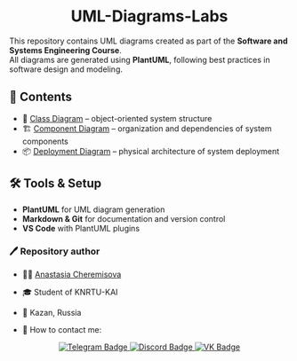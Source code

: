 <div id="header" align="center">
  <h1>UML-Diagrams-Labs</h1>
</div>

This repository contains UML diagrams created as part of the **Software and Systems Engineering Course**.  
All diagrams are generated using **PlantUML**, following best practices in software design and modeling.

## :file_folder: Contents

- :pushpin: [Class Diagram](1_class_diagram/) – object-oriented system structure
- :building_construction: [Component Diagram](2.1_component_diagram/) – organization and dependencies of system components
- :package: [Deployment Diagram](2.2_deployment_diagram/) – physical architecture of system deployment

## :hammer_and_wrench: Tools & Setup

- **PlantUML** for UML diagram generation  
- **Markdown & Git** for documentation and version control  
- **VS Code** with PlantUML plugins  

### :pen: Repository author

- :woman_technologist: <a href="https://github.com/space13pirate" title="space13pirate">Anastasia Cheremisova</a>
- :mortar_board: Student of KNRTU-KAI
- :round_pushpin: Kazan, Russia

- :mag_right: How to contact me:
<div id="badges" align="center">
  <a href="https://t.me/space13pirate">
    <img src="https://img.shields.io/badge/Telegram-27A3E2?style=for-the-badge&logo=telegram&logoColor=white" alt="Telegram Badge"/>
  </a>
  <a href="https://discord.gg/RHH9qHZJ">
      <img src="https://img.shields.io/badge/Discord-rgb(88,101,242)?style=for-the-badge&logo=discord&logoColor=white" alt="Discord Badge"/>
  </a>
  <a href="https://vk.com/north13anastasia">
    <img src="https://img.shields.io/badge/vk-0077FF?style=for-the-badge&logo=VK&logoColor=white" alt="VK Badge"/>
  </a>
</div>
